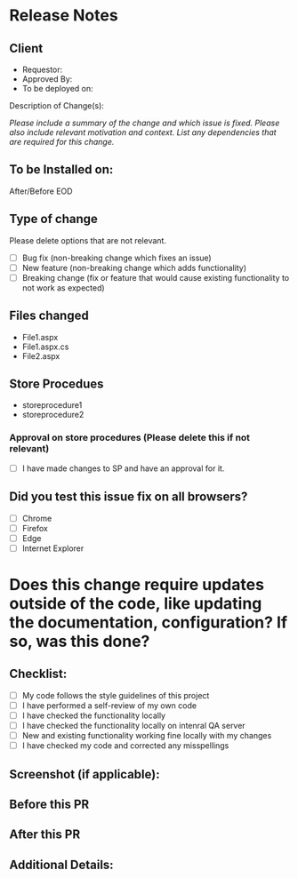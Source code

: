 # Release Notes

## Client

- Requestor: 
- Approved By: 
- To be deployed on: 

Description of Change(s):  

_Please include a summary of the change and which issue is fixed. Please also include relevant motivation and context. List any dependencies that are required for this change._

## To be Installed on:  

After/Before EOD

## Type of change

Please delete options that are not relevant.

- [ ] Bug fix (non-breaking change which fixes an issue)
- [ ] New feature (non-breaking change which adds functionality)
- [ ] Breaking change (fix or feature that would cause existing functionality to not work as expected)

## Files changed

- File1.aspx
- File1.aspx.cs
- File2.aspx

## Store Procedues

- storeprocedure1
- storeprocedure2

### Approval on store procedures (Please delete this if not relevant)

- [ ] I have made changes to SP and have an approval for it. 

## Did you test this issue fix on all browsers?

- [ ] Chrome
- [ ] Firefox
- [ ] Edge
- [ ] Internet Explorer

# Does this change require updates outside of the code, like updating the documentation, configuration? If so, was this done?

## Checklist:

- [ ] My code follows the style guidelines of this project
- [ ] I have performed a self-review of my own code
- [ ] I have checked the functionality locally
- [ ] I have checked the functionality locally on intenral QA server
- [ ] New and existing functionality working fine locally with my changes
- [ ] I have checked my code and corrected any misspellings

## Screenshot (if applicable): 
## Before this PR

## After this PR

## Additional Details:
